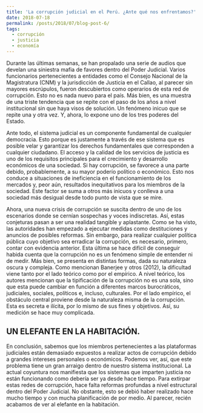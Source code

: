 ```yaml
---
title: 'La corrupción judicial en el Perú. ¿Ante qué nos enfrentamos?'
date: 2018-07-18
permalink: /posts/2018/07/blog-post-6/
tags:
  - corrupción
  - justicia
  - economía
---
```


Durante las últimas semanas, se han propalado una serie de audios que develan una siniestra mafia de favores dentro del Poder Judicial. Varios funcionarios pertenecientes a entidades como el Consejo Nacional de la Magistratura (CNM) y la jurisdicción de Justicia en el Callao, al parecer sin mayores escrúpulos, fueron descubiertos como operarios de esta red de corrupción. Esto no es nada nuevo para el país. Más bien, es una muestra de una triste tendencia que se repite con el paso de los años a nivel institucional sin que haya visos de solución. Un fenómeno inicuo que se repite una y otra vez. Y, ahora, lo expone uno de los tres poderes del Estado. 

Ante todo, el sistema judicial es un componente fundamental de cualquier democracia. Esto porque es justamente a través de ese sistema que es posible velar y garantizar los derechos fundamentales que corresponden a cualquier ciudadano. El acceso y la calidad de los servicios de justicia es uno de los requisitos principales para el crecimiento y desarrollo económicos de una sociedad. Si hay corrupción, se favorece a una parte debido, probablemente, a su mayor poderío político o económico. Esto nos conduce a situaciones de ineficiencia en el funcionamiento de los mercados y, peor aún, resultados inequitativos para los miembros de la sociedad. Este factor se suma a otros más inicuos y conlleva a una sociedad más desigual desde todo punto de vista que se mire. 

Ahora, una nueva crisis de corrupción se suscita dentro de uno de los escenarios donde se cernían sospechas y voces indiscretas. Así, estas conjeturas pasan a ser una realidad tangible y aplastante. Como se ha visto, las autoridades han empezado a ejecutar medidas como destituciones y anuncios de posibles reformas. Sin embargo, para realizar cualquier política pública cuyo objetivo sea erradicar la corrupción, es necesario, primero, contar con evidencia anterior. Esta última se hace difícil de conseguir habida cuenta que la corrupción no es un fenómeno simple de entender ni de medir. Más bien, se presenta en distintas formas, dada su naturaleza oscura y compleja. Como mencionan Banerjee y otros (2012), la dificultad viene tanto por el lado teórico como por el empírico. A nivel teórico, los autores mencionan que la tipificación de la corrupción no es una sola, sino que esta puede cambiar en función a diferentes marcos burocráticos, judiciales, sociales, políticos e, incluso, culturales. Por el lado empírico, el obstáculo central proviene desde la naturaleza misma de la corrupción. Esta es secreta e ilícita, por lo mismo de sus fines y objetivos. Así, su medición se hace muy complicada.

UN ELEFANTE EN LA HABITACIÓN.
------

En conclusión, sabemos que los miembros pertenecientes a las plataformas judiciales están demasiado expuestos a realizar actos de corrupción debido a grandes intereses personales o económicos. Podemos ver, así, que este problema tiene un gran arraigo dentro de nuestro sistema institucional. La actual coyuntura nos manifiesta que los sistemas que imparten justicia no están funcionando como debería ser ya desde hace tiempo. Para extirpar estas redes de corrupción, hace falta reformas profundas a nivel estructural dentro del Poder Judicial. No obstante, esto se debió haber realizado hace mucho tiempo y con mucha planificación de por medio. Al parecer, recién acabamos de ver al elefante en la habitación.
